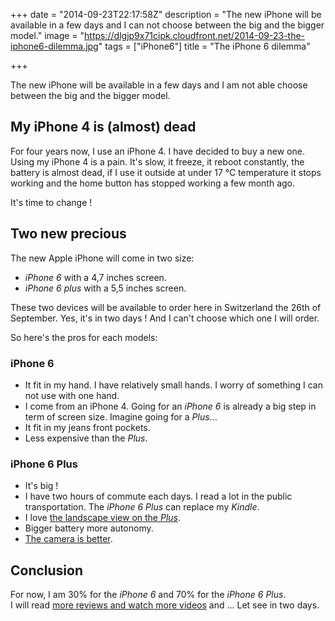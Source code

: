 +++
date = "2014-09-23T22:17:58Z"
description = "The new iPhone will be available in a few days and I can not choose between the big and the bigger model."
image = "https://dlgjp9x71cipk.cloudfront.net/2014-09-23-the-iphone6-dilemma.jpg"
tags = ["iPhone6"]
title = "The iPhone 6 dilemma"

+++

The new iPhone will be available in a few days and I am not able choose between the big and the bigger model.

## My iPhone 4 is (almost) dead

For four years now, I use an iPhone 4. I have decided to buy a new one. Using my iPhone 4 is a pain. It's slow, it freeze, it reboot constantly, the battery is almost dead, if I use it outside at under 17 °C temperature it stops working and the home button has stopped working a few month ago.

It's time to change !

## Two new precious

The new Apple iPhone will come in two size:

- *iPhone 6* with a 4,7 inches screen.
- *iPhone 6 plus* with a 5,5 inches screen.

These two devices will be available to order here in Switzerland the 26th of September. Yes, it's in two days ! And I can't choose which one I will order.

So here's the pros for each models:

### iPhone 6

- It fit in my hand. I have relatively small hands. I worry of something I can not use with one hand.
- I come from an iPhone 4. Going for an *iPhone 6* is already a big step in term of screen size. Imagine going for a *Plus*...
- It fit in my jeans front pockets.
- Less expensive than the *Plus*.

### iPhone 6 Plus

- It's big !
- I have two hours of commute each days. I read a lot in the public transportation. The *iPhone 6 Plus* can replace my *Kindle*.
- I love [the landscape view on the *Plus*](https://www.apple.com/iphone-6/display/ "Landscape view on iPhone 6 Plus").
- Bigger battery more autonomy.
- [The camera is better](http://www.theverge.com/2014/9/9/6091081/iphone-6-6-plus-camera-announced "Differences between iPhone 6 and iPhone 6 Plus cameras").

## Conclusion

For now, I am 30% for the *iPhone 6* and 70% for the *iPhone 6 Plus*.  
I will read [more reviews and watch more videos](https://pinboard.in/u:alienlebarge/t:iphone6/ "Reviews and videos about the iPhone 6 bookmarked in Pinboard") and ... Let see in two days.

